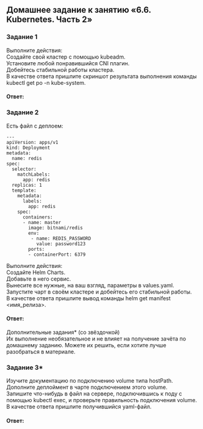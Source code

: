 ## Домашнее задание к занятию «6.6. Kubernetes. Часть 2»  

### Задание 1  
Выполните действия:  
Создайте свой кластер с помощью kubeadm.  
Установите любой понравившийся CNI плагин.  
Добейтесь стабильной работы кластера.  
В качестве ответа пришлите скриншот результата выполнения команды kubectl get po -n kube-system.  

#### Ответ:  

### Задание 2  
Есть файл с деплоем:  
```
---
apiVersion: apps/v1
kind: Deployment
metadata:
  name: redis
spec:
  selector:
    matchLabels:
      app: redis
  replicas: 1
  template:
    metadata:
      labels:
        app: redis
    spec:
      containers:
      - name: master
        image: bitnami/redis
        env:
         - name: REDIS_PASSWORD
           value: password123
        ports:
        - containerPort: 6379
```
Выполните действия:  
Создайте Helm Charts.  
Добавьте в него сервис.  
Вынесите все нужные, на ваш взгляд, параметры в values.yaml.  
Запустите чарт в своём кластере и добейтесь его стабильной работы.  
В качестве ответа пришлите вывод команды helm get manifest <имя_релиза>.  

#### Ответ:  

Дополнительные задания* (со звёздочкой)  
Их выполнение необязательное и не влияет на получение зачёта по домашнему заданию. Можете их решить, если хотите лучше разобраться в материале.  

### Задание 3*  
Изучите документацию по подключению volume типа hostPath.  
Дополните деплоймент в чарте подключением этого volume.  
Запишите что-нибудь в файл на сервере, подключившись к поду с помощью kubectl exec, и проверьте правильность подключения volume.  
В качестве ответа пришлите получившийся yaml-файл.  

#### Ответ:  

